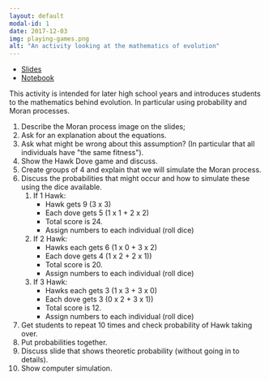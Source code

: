 ```yaml
---
layout: default
modal-id: 1
date: 2017-12-03
img: playing-games.png
alt: "An activity looking at the mathematics of evolution"
---
```


- [Slides]({{site.baseurl}}/assets/hawks-and-doves/tex/main.pdf)
- [Notebook]({{site.baseurl}}/assets/hawks-and-doves/nbs/main.ipynb)

This activity is intended for later high school years and introduces students to
the mathematics behind evolution. In particular using probability and Moran
processes.

1. Describe the Moran process image on the slides;
2. Ask for an explanation about the equations.
3. Ask what might be wrong about this assumption? (In particular that all
   individuals have "the same fitness").
4. Show the Hawk Dove game and discuss.
5. Create groups of 4 and explain that we will simulate the Moran process.
6. Discuss the probabilities that might occur and how to simulate these using
   the dice available.
   1. If 1 Hawk:
      - Hawk gets 9 (3 x 3)
      - Each dove gets 5 (1 x 1 + 2 x 2)
      - Total score is 24.
      - Assign numbers to each individual (roll dice)
   2. If 2 Hawk:
      - Hawks each gets 6 (1 x 0 + 3 x 2)
      - Each dove gets 4 (1 x 2 + 2 x 1))
      - Total score is 20.
      - Assign numbers to each individual (roll dice)
   3. If 3 Hawk:
      - Hawks each gets 3 (1 x 3 + 3 x 0)
      - Each dove gets 3 (0 x 2 + 3 x 1))
      - Total score is 12.
      - Assign numbers to each individual (roll dice)
7. Get students to repeat 10 times and check probability of Hawk taking over.
8. Put probabilities together.
9. Discuss slide that shows theoretic probability (without going in to details).
10. Show computer simulation.

